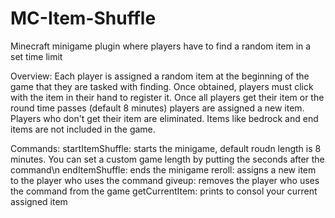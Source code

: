 # MC-Item-Shuffle
Minecraft minigame plugin where players have to find a random item in a set time limit

Overview: Each player is assigned a random item at the beginning of the game that they are tasked with finding. Once obtained, players must click with the item in their hand to
register it. Once all players get their item or the round time passes (default 8 minutes) players are assigned a new item. Players who don't get their item are eliminated. 
Items like bedrock and end items are not included in the game.

Commands:
  startItemShuffle: starts the minigame, default roudn length is 8 minutes. You can set a custom game length by putting the seconds after the command\n
  endItemShuffle: ends the minigame
  reroll: assigns a new item to the player who uses the command
  giveup: removes the player who uses the command from the game
  getCurrentItem: prints to consol your current assigned item
